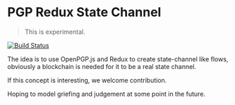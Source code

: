 # PGP Redux State Channel

> This is experimental.

[![Build Status](https://travis-ci.org/transmute-industries/pgp-redux-state-channel.svg?branch=master)](https://travis-ci.org/transmute-industries/pgp-redux-state-channel)

The idea is to use OpenPGP.js and Redux to create state-channel like flows, obviously a blockchain is needed for it to be a real state channel.

If this concept is interesting, we welcome contribution.

Hoping to model griefing and judgement at some point in the future.
